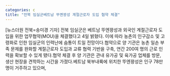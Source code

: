 ```yaml
---
categories: c
title: "전북 임실군베트남 뚜옌꽝성 계절근로자 도입 협약 체결"
---
```

[뉴스더원 전북=송미경 기자] 전북 임실군은 베트남 뚜엔꽝성과 외국인 계절근로자 도입을 위한 업무협약(MOU)을 체결했다고 4일 밝혔다. 이에 따라 농촌의 인구감소 및 고령화로 인한 임실군의 인력난에 숨통이 트일 전망이다.협약으로 양 기관은 농촌 일손 부족 문제를 완화할 계절근로자 도입과 교류 협력 기반을 구축, 연간 200여 명의 근로 인력을 확보할 수 있게 됐다.협약 체결 후 양 기관은 관내 유가공 및 육가공 업체를 방문, 생산 현장을 견학하는 시간을 가졌다.베트남 북부내륙에 위치한 뚜엔꽝성은 인구 78만 명이 거주하고 있으며,